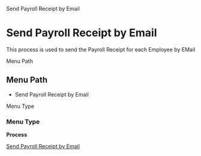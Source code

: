 
Send Payroll Receipt by Email
# Send Payroll Receipt by Email


This process is used to send the Payroll Receipt for each Employee by EMail

Menu Path
## Menu Path



- Send Payroll Receipt by Email

Menu Type
### Menu Type

**Process**


[Send Payroll Receipt by Email](../../functional-guide/window/process-hr_send-payroll-receipt-by-email.md)